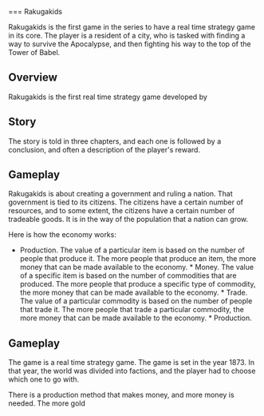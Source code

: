 
===
Rakugakids

Rakugakids is the first game in the series to have a real time strategy game in its core. The player is a resident of a city, who is tasked with finding a way to survive the Apocalypse, and then fighting his way to the top of the Tower of Babel.

## Overview

Rakugakids is the first real time strategy game developed by                                                                                                 

## Story

The story is told in three chapters, and each one is followed by a conclusion, and often a description of the player's reward.

## Gameplay

Rakugakids is about creating a government and ruling a nation. That government is tied to its citizens. The citizens have a certain number of resources, and to some extent, the citizens have a certain number of tradeable goods. It is in the way of the population that a nation can grow.

Here is how the economy works:

*    Production. The value of a particular item is based on the number of people that produce it. The more people that produce an item, the more money that can be made available to the economy. *   Money. The value of a specific item is based on the number of commodities that are produced. The more people that produce a specific type of commodity, the more money that can be made available to the economy. *   Trade. The value of a particular commodity is based on the number of people that trade it. The more people that trade a particular commodity, the more money that can be made available to the economy. *   Production.

## Gameplay

The game is a real time strategy game. The game is set in the year 1873. In that year, the world was divided into factions, and the player had to choose which one to go with.

There is a production method that makes money, and more money is needed. The more gold
